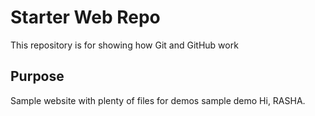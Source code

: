 # Starter Web Repo

This repository is for showing how Git and GitHub work

## Purpose

Sample website with plenty of files for demos
sample demo
Hi, RASHA.